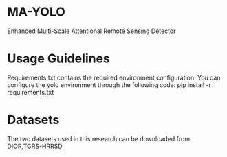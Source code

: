 MA-YOLO
===
Enhanced Multi-Scale Attentional Remote Sensing Detector

Usage Guidelines
===
Requirements.txt contains the required environment configuration. You can configure the yolo environment through the following code:
pip install -r requirements.txt



Datasets
===
The two datasets used in this research can be downloaded from [DIOR](https://gitcode.com/Resource-Bundle-Collection/b7f4f/overview),[TGRS-HRRSD](https://github.com/CrazyStoneonRoad/TGRS-HRRSD-Dataset).
